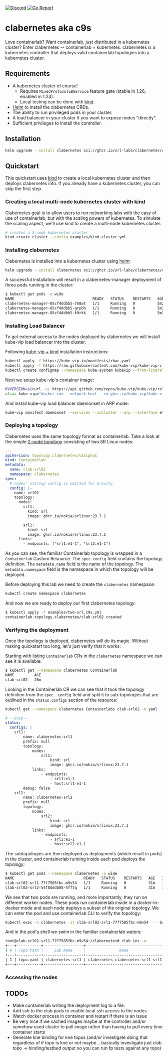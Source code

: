 [![Discord](https://img.shields.io/discord/860500297297821756?style=flat-square&label=discord&logo=discord&color=00c9ff&labelColor=bec8d2)](https://discord.gg/vAyddtaEV9)
[![Go Report](https://img.shields.io/badge/go%20report-A%2B-blue?style=flat-square&color=00c9ff&labelColor=bec8d2)](https://goreportcard.com/report/github.com/srl-labs/clabernetes)

# clabernetes aka c9s

Love containerlab? Want containerlab, just distributed in a kubernetes cluster? Enter
clabernetes -- containerlab + kubernetes. clabernetes is a kubernetes controller that deploys valid
containerlab topologies into a kubernetes cluster.

## Requirements

- A kubernetes cluster of course!
  - Requires `MixedProtocolLBService` feature gate (stable in 1.26, enabled in 1.24).
  - Local testing can be done with [kind](https://kind.sigs.k8s.io/).
- [Helm](https://helm.sh/docs/intro/install/) to install the clabernetes CRDs.
- The ability to run privileged pods in your cluster.
- A load balancer in your cluster if you want to expose nodes "directly".
- Sufficient privileges to install the controller.

## Installation

```bash
helm upgrade --install clabernetes oci://ghcr.io/srl-labs/clabernetes/clabernetes
```

## Quickstart

This quickstart uses [kind](https://kind.sigs.k8s.io/) to create a local kubernetes cluster and
then deploys clabernetes into. If you already have a kubernetes cluster, you can skip the first
step.

### Creating a local multi-node kubernetes cluster with kind

Clabernetes goal is to allow users to run networking labs with the easy of use of containerlab,
but with the scaling powers of kubernetes. To simulate the scaling aspect, we'll use kind to
create a multi-node kubernetes cluster.

```bash
# creates a 3-node kubernetes cluster
kind create cluster --config examples/kind-cluster.yml
```

### Installing clabernetes

Clabernetes is installed into a kubernetes cluster using [helm](https://helm.sh/docs/intro/install/):

```bash
helm upgrade --install clabernetes oci://ghcr.io/srl-labs/clabernetes/clabernetes
```

A successful installation will result in a clabernetes-manager deployment of three pods running in
the cluster:

```bash
$ kubectl get pods -o wide
NAME                                   READY   STATUS    RESTARTS   AGE    IP           NODE           NOMINATED NODE   READINESS GATES
clabernetes-manager-85cf4ddbb5-7m8wt   1/1     Running   0          5m2s   10.244.2.3   kind-worker    <none>           <none>
clabernetes-manager-85cf4ddbb5-grpbh   1/1     Running   0          5m2s   10.244.1.2   kind-worker2   <none>           <none>
clabernetes-manager-85cf4ddbb5-k9rkk   1/1     Running   0          5m2s   10.244.2.2   kind-worker    <none>           <none>
```

### Installing Load Balancer

To get external access to the nodes deployed by clabernetes we will install kube-vip load
balancer into the cluster.

Following [kube-vip + kind](https://kube-vip.io/docs/usage/kind/) installation instructions:

```bash
kubectl apply -f https://kube-vip.io/manifests/rbac.yaml
kubectl apply -f https://raw.githubusercontent.com/kube-vip/kube-vip-cloud-provider/main/manifest/kube-vip-cloud-controller.yaml
kubectl create configmap --namespace kube-system kubevip --from-literal range-global=172.18.1.10-172.18.1.250
```

Next we setup kube-vip's container image:

```bash
KVVERSION=$(curl -sL https://api.github.com/repos/kube-vip/kube-vip/releases | jq -r ".[0].name")
alias kube-vip="docker run --network host --rm ghcr.io/kube-vip/kube-vip:$KVVERSION"
```

And install kube-vip load balancer daemonset in ARP mode:

```bash
kube-vip manifest daemonset --services --inCluster --arp --interface eth0 | kubectl apply -f -
```

### Deploying a topology

Clabernetes uses the same topology format as containerlab. Take a look at the simple
[2-node topology](examples/two-srl.c9s.yml) consisting of two SR Linux nodes:

```yaml
---
apiVersion: topology.clabernetes/v1alpha1
kind: Containerlab
metadata:
  name: clab-srl02
  namespace: clabernetes
spec:
  # nodes' startup config is omitted for brevity
  config: |-
    name: srl02
    topology:
      nodes:
        srl1:
          kind: srl
          image: ghcr.io/nokia/srlinux:23.7.1

        srl2:
          kind: srl
          image: ghcr.io/nokia/srlinux:23.7.1
      links:
        - endpoints: ["srl1:e1-1", "srl2:e1-1"]
```

As you can see, the familiar Containerlab topology is wrapped in a `Containerlab` Custom
Resource. The `spec.config` field contains the topology definition. The `metadata.name` field is
the name of the topology. The `metadata.namespace` field is the namespace in which the topology
will be deployed.

Before deploying this lab we need to create the `clabernetes` namespace:

```bash
kubectl create namespace clabernetes
```

And now we are ready to deploy our first clabernetes topology:

```bash
$ kubectl apply -f examples/two-srl.c9s.yml
containerlab.topology.clabernetes/clab-srl02 created
```

### Verifying the deployment

Once the topology is deployed, clabernetes will do its magic. Without making quickstart too long,
let's just verify that it works:

Starting with listing `Containerlab` CRs in the `clabernetes` namespace we can see it is available:

```bash
$ kubectl get --namespace clabernetes Containerlab
NAME         AGE
clab-srl02   26m
```

Looking in the Containerlab CR we can see that it took the topology definition from the `spec.
config` field and split it to sub-topologies that are outlined in the `status.configs` section
of the resource:

```bash
kubectl get --namespace clabernetes Containerlabs clab-srl02 -o yaml
```

```yaml
# --snip--
status:
  configs: |
    srl1:
        name: clabernetes-srl1
        prefix: null
        topology:
            nodes:
                srl1:
                    kind: srl
                    image: ghcr.io/nokia/srlinux:23.7.1
            links:
                - endpoints:
                    - srl1:e1-1
                    - host:srl1-e1-1
        debug: false
    srl2:
        name: clabernetes-srl2
        prefix: null
        topology:
            nodes:
                srl2:
                    kind: srl
                    image: ghcr.io/nokia/srlinux:23.7.1
            links:
                - endpoints:
                    - srl2:e1-1
                    - host:srl2-e1-1
```

The subtopologies are then deployed as deployments (which result in pods) in the cluster, and
containerlab running inside each pod deploys the topology:

```bash
$ kubectl get pods --namespace clabernetes -o wide
NAME                               READY   STATUS    RESTARTS   AGE   IP           NODE           NOMINATED NODE   READINESS GATES
clab-srl02-srl1-77f7585fbc-m9v54   1/1     Running   0          31m   10.244.2.4   kind-worker    <none>           <none>
clab-srl02-srl2-54f8dddb88-hfftq   1/1     Running   0          31m   10.244.1.3   kind-worker2   <none>           <none>
```

We see that two pods are running, and more importantly, they run on different worker nodes.
These pods run containerlab inside in a docker-in-docker mode and each node deploys a subset of
the original topology. We can enter the pod and use containerlab CLI to verify the topology:

```bash
kubectl exec -n clabernetes -it clab-srl02-srl1-77f7585fbc-m9v54  -- bash
```

And in the pod's shell we swim in the familiar containerlab waters:

```bash
root@clab-srl02-srl1-77f7585fbc-m9v54:/clabernetes# clab ins -a
+---+-----------+------------------+-----------------------------------+--------------+------------------------------+------+---------+----------------+----------------------+
| # | Topo Path |     Lab Name     |               Name                | Container ID |            Image             | Kind |  State  |  IPv4 Address  |     IPv6 Address     |
+---+-----------+------------------+-----------------------------------+--------------+------------------------------+------+---------+----------------+----------------------+
| 1 | topo.yaml | clabernetes-srl1 | clabernetes-clabernetes-srl1-srl1 | 0a16495fb358 | ghcr.io/nokia/srlinux:23.7.1 | srl  | running | 172.20.20.2/24 | 2001:172:20:20::2/64 |
+---+-----------+------------------+-----------------------------------+--------------+------------------------------+------+---------+----------------+----------------------+
```

### Accessing the nodes

## TODOs

- Make containerlab writing the deployment log to a file.
- Add ssh to the clab pods to enable local ssh access to the nodes.
- Watch docker process in container and restart if there is an issue
- Be very nice if we cached images maybe at the controller and/or somehow used cluster to pull
  image rather than having to pull every time container starts
- Generate kne binding for kne topos (and/or investigate doing that regardless of if topo is kne
  or not maybe... basically investigate just clab topo -> binding/testbed output so you can run
  fp tests against any topo)
